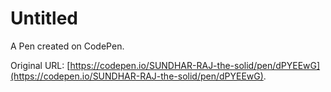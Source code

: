 # Untitled

A Pen created on CodePen.

Original URL: [https://codepen.io/SUNDHAR-RAJ-the-solid/pen/dPYEEwG](https://codepen.io/SUNDHAR-RAJ-the-solid/pen/dPYEEwG).

